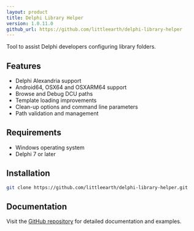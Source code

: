 ```yaml
---
layout: product
title: Delphi Library Helper
version: 1.0.11.0
github_url: https://github.com/littleearth/delphi-library-helper
---
```


Tool to assist Delphi developers configuring library folders.

## Features

- Delphi Alexandria support
- Android64, OSX64 and OSXARM64 support
- Browse and Debug DCU paths
- Template loading improvements
- Clean-up options and command line parameters
- Path validation and management

## Requirements

- Windows operating system
- Delphi 7 or later

## Installation

```bash
git clone https://github.com/littleearth/delphi-library-helper.git
```

## Documentation

Visit the [GitHub repository](https://github.com/littleearth/delphi-library-helper) for detailed documentation and examples.
